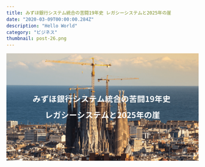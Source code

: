 ```yaml
---
title: みずほ銀行システム統合の苦闘19年史 レガシーシステムと2025年の崖
date: "2020-03-09T00:00:00.284Z"
description: "Hello World"
category: "ビジネス"
thumbnail: post-26.png
---
```


![](./post-26.png)